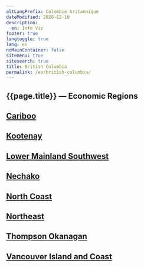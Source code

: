 ```yaml
---
altLangPrefix: Colombie britannique
dateModified: 2020-12-10
description:
  en: Info Viz
footer: true
langtoggle: true
lang: en
noMainContainer: false
sitemenu: true
sitesearch: true
title: British Columbia
permalink: /en/british-columbia/
---
```




<h2>{{page.title}} — Economic Regions</h2>

<section>
    <div class="container">
       <a href="http://127.0.0.1:4000/economic-region-indicators/cariboo.html"><h2>Cariboo</h2></a>
       <a href="http://127.0.0.1:4000/economic-region-indicators/kootenay.html"><h2>Kootenay</h2></a>
       <a href="http://127.0.0.1:4000/economic-region-indicators/lower-mainland-southwest.html"><h2>Lower Mainland Southwest</h2></a>
       <a href="http://127.0.0.1:4000/economic-region-indicators/nechako.html"><h2>Nechako</h2></a>
       <a href="http://127.0.0.1:4000/economic-region-indicators/north-coast.html"><h2>North Coast</h2></a>
       <a href="http://127.0.0.1:4000/economic-region-indicators/northeast.html"><h2>Northeast</h2></a>
       <a href="http://127.0.0.1:4000/economic-region-indicators/thompson-okanagan.html"><h2>Thompson Okanagan</h2></a>
       <a href="http://127.0.0.1:4000/economic-region-indicators/vancouver-island-and-coast.html"><h2>Vancouver Island and Coast</h2></a>
    </div>
</section>

<!-- <h2>{{ page.description.en }}</h2> -->

<!-- <ul>
  {% for page in site.pages %}
  {% if page.path contains 'en/data' %}
    <li>
      <a href="{{ site.baseurl }}{{ page.url }}">{{ page.contentTitle.en }}</a>
    </li>
    {% endif %}
  {% endfor %}
</ul>
 -->
